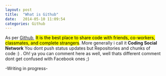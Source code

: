 ```yaml
---
layout: post
title:  "What is Github"
date:   2014-05-10 11:09:54
categories: Github
---
```

As per [Github](https://github.com/about), <mark>It is the best place to share code with friends, co-workers, classmates, and complete strangers</mark>. More generally i call it __Coding Social Network__ You dont push status updates but Repositories and chunks of code :) . Oh! ya you can comment here as well, well thats different comment dont get confused with Facebook ones ;)


-Writing in progress- 